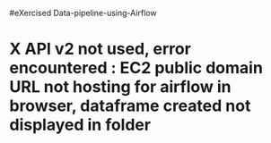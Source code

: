 #eXercised Data-pipeline-using-Airflow
# X API v2 not used, error encountered : EC2 public domain URL not hosting for airflow in browser, dataframe created not displayed in folder
